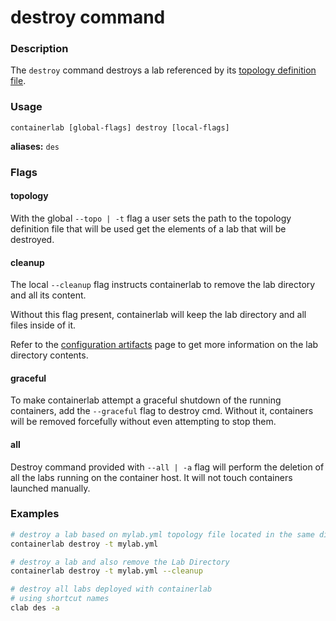# destroy command

### Description

The `destroy` command destroys a lab referenced by its [topology definition file](../manual/topo-def-file.md).

### Usage

`containerlab [global-flags] destroy [local-flags]`

**aliases:** `des`

### Flags

#### topology

With the global `--topo | -t` flag a user sets the path to the topology definition file that will be used get the elements of a lab that will be destroyed.

#### cleanup

The local `--cleanup` flag instructs containerlab to remove the lab directory and all its content.

Without this flag present, containerlab will keep the lab directory and all files inside of it.

Refer to the [configuration artifacts](../manual/conf-artifacts.md) page to get more information on the lab directory contents.

#### graceful
To make containerlab attempt a graceful shutdown of the running containers, add the `--graceful` flag to destroy cmd. Without it, containers will be removed forcefully without even attempting to stop them.

#### all
Destroy command provided with `--all | -a` flag will perform the deletion of all the labs running on the container host. It will not touch containers launched manually.

### Examples

```bash
# destroy a lab based on mylab.yml topology file located in the same dir
containerlab destroy -t mylab.yml

# destroy a lab and also remove the Lab Directory
containerlab destroy -t mylab.yml --cleanup

# destroy all labs deployed with containerlab
# using shortcut names
clab des -a
```